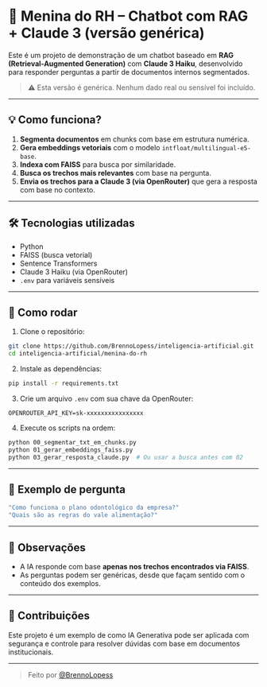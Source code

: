 # 🤖 Menina do RH – Chatbot com RAG + Claude 3 (versão genérica)

Este é um projeto de demonstração de um chatbot baseado em **RAG (Retrieval-Augmented Generation)** com **Claude 3 Haiku**, desenvolvido para responder perguntas a partir de documentos internos segmentados.

> ⚠️ Esta versão é genérica. Nenhum dado real ou sensível foi incluído.

---

## 💡 Como funciona?

1. **Segmenta documentos** em chunks com base em estrutura numérica.
2. **Gera embeddings vetoriais** com o modelo `intfloat/multilingual-e5-base`.
3. **Indexa com FAISS** para busca por similaridade.
4. **Busca os trechos mais relevantes** com base na pergunta.
5. **Envia os trechos para a Claude 3 (via OpenRouter)** que gera a resposta com base no contexto.

---

## 🛠 Tecnologias utilizadas

- Python
- FAISS (busca vetorial)
- Sentence Transformers
- Claude 3 Haiku (via OpenRouter)
- `.env` para variáveis sensíveis

---

## 🚀 Como rodar

1. Clone o repositório:
```bash
git clone https://github.com/BrennoLopess/inteligencia-artificial.git
cd inteligencia-artificial/menina-do-rh
```

2. Instale as dependências:
```bash
pip install -r requirements.txt
```

3. Crie um arquivo `.env` com sua chave da OpenRouter:
```env
OPENROUTER_API_KEY=sk-xxxxxxxxxxxxxxxx
```

4. Execute os scripts na ordem:
```bash
python 00_segmentar_txt_em_chunks.py
python 01_gerar_embeddings_faiss.py
python 03_gerar_resposta_claude.py  # Ou usar a busca antes com 02
```

---

## 🧪 Exemplo de pergunta

```bash
"Como funciona o plano odontológico da empresa?"
"Quais são as regras do vale alimentação?"
```

---

## 📌 Observações

- A IA responde com base **apenas nos trechos encontrados via FAISS**.
- As perguntas podem ser genéricas, desde que façam sentido com o conteúdo dos exemplos.

---

## 🤝 Contribuições

Este projeto é um exemplo de como IA Generativa pode ser aplicada com segurança e controle para resolver dúvidas com base em documentos institucionais.

---

> Feito por [@BrennoLopess](https://github.com/BrennoLopess)
